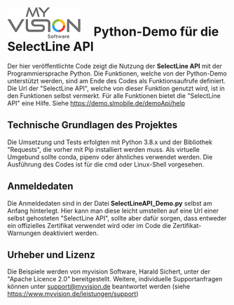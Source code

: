 <img align="left" src="myvision_software_logo.png" style="margin-right:30px;">

# Python-Demo für die SelectLine API
Der hier veröffentlichte Code zeigt die Nutzung der **SelectLine API** mit der Programmiersprache Python.
Die Funktionen, welche von der Python-Demo unterstützt werden, sind am Ende des Codes als Funktionsaufrufe definiert.
Die Url der "SelectLine API", welche von dieser Funktion  genutzt wird, ist in den Funktionen selbst vermerkt.
Für alle Funktionen bietet die "SelectLine API" eine Hilfe. Siehe <https://demo.slmobile.de/demoApi/help>

## Technische Grundlagen des Projektes
Die Umsetzung und Tests erfolgten mit Python 3.8.x und der Bibliothek "Requests", die vorher mit Pip installiert werden muss.
Als virtuelle Umgebund sollte conda, pipenv oder ähnliches verwendet werden.
Die Ausführung des Codes ist für die cmd oder Linux-Shell vorgesehen.

## Anmeldedaten
Die Anmeldedaten sind in der Datei **SelectLineAPI_Demo.py** selbst am Anfang hinterlegt.
Hier kann man diese leicht umstellen auf eine Url einer selbst gehosteten "SelectLine API", sollte aber dafür sorgen,
dass entweder ein offizielles Zertifikat verwendet wird oder im Code die Zertifikat-Warnungen deaktiviert werden.

## Urheber und Lizenz
Die Beispiele werden von myvision Software, Harald Sichert, unter der "Apache Licence 2.0" bereitgestellt.
Weitere, individuelle Supportanfragen können unter support@myvision.de beantwortet werden (siehe https://www.myvision.de/leistungen/support)
